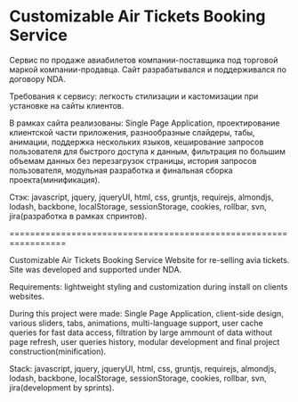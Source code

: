 Customizable Air Tickets Booking Service
========================================

Сервис по продаже авиабилетов компании-поставщика под торговой маркой компании-продавца. Сайт разрабатывался и поддерживался по договору NDA.

Требования к сервису: легкость стилизации и кастомизации при установке на сайты клиентов.

В рамках сайта реализованы: Single Page Application, проектирование клиентской части приложения, разнообразные слайдеры, табы, анимации, поддержка нескольких языков, кеширование запросов пользователя для быстрого доступа к данным, фильтрация по большим объемам данных без перезагрузок страницы, история запросов пользователя, модульная разработка и финальная сборка проекта(минификация).

Стэк: javascript, jquery, jqueryUI, html, css, gruntjs, requirejs, almondjs, lodash, backbone, localStorage, sessionStorage, cookies, rollbar, svn, jira(разработка в рамках спринтов).

=================================================================

Customizable Air Tickets Booking Service
Website for re-selling avia tickets. Site was developed and supported under NDA.

Requirements: lightweight styling and customization during install on clients websites.

During this project were made: Single Page Application, client-side design, various sliders, tabs, animations, multi-language support, user cache queries  for fast data access, filtration by large ammount of data without page refresh, user queries history, modular development and final project construction(minification).

Stack: javascript, jquery, jqueryUI, html, css, gruntjs, requirejs, almondjs, lodash, backbone, localStorage, sessionStorage, cookies, rollbar, svn, jira(development by sprints).
